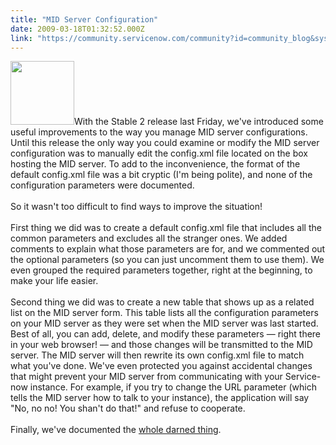 ```yaml
---
title: "MID Server Configuration"
date: 2009-03-18T01:32:52.000Z
link: "https://community.servicenow.com/community?id=community_blog&sys_id=ac8c66e1dbd0dbc01dcaf3231f96191f"
---
```

<p><img  alt="" class="jive-image" src="cf6e2fb9db58dfc0b322f4621f961997.iix" style="width: auto; height: 102px;" />With the Stable 2 release last Friday, we've introduced some useful improvements to the way you manage MID server configurations. Until this release the only way you could examine or modify the MID server configuration was to manually edit the config.xml file located on the box hosting the MID server. To add to the inconvenience, the format of the default config.xml file was a bit cryptic (I'm being polite), and none of the configuration parameters were documented.<br /><br />So it wasn't too difficult to find ways to improve the situation!<!--break--><br /><br />First thing we did was to create a default config.xml file that includes all the common parameters and excludes all the stranger ones. We added comments to explain what those parameters are for, and we commented out the optional parameters (so you can just uncomment them to use them). We even grouped the required parameters together, right at the beginning, to make your life easier.<br /><br />Second thing we did was to create a new table that shows up as a related list on the MID server form. This table lists all the configuration parameters on your MID server as they were set when the MID server was last started. Best of all, you can add, delete, and modify these parameters — right there in your web browser! — and those changes will be transmitted to the MID server. The MID server will then rewrite its own config.xml file to match what you've done. We've even protected you against accidental changes that might prevent your MID server from communicating with your Service-now instance. For example, if you try to change the URL parameter (which tells the MID server how to talk to your instance), the application will say "No, no no! You shan't do that!" and refuse to cooperate.<br /><br />Finally, we've documented the <a title="ki.service-now.com/index.php?title=MID_Server_Configuration" href="http://wiki.service-now.com/index.php?title=MID_Server_Configuration">whole darned thing</a>.</p>
